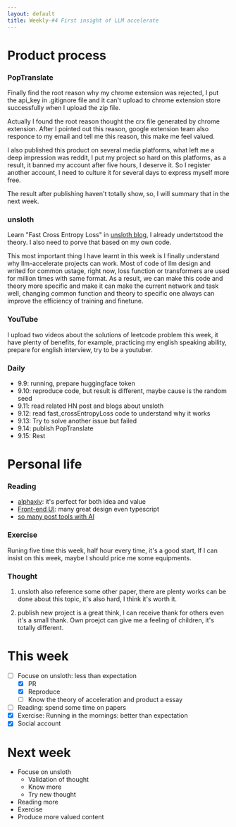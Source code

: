 ```yaml
---
layout: default
title: Weekly-#4 First insight of LLM accelerate
---
```


# Product process

### PopTranslate

Finally find the root reason why my chrome extension was rejected, I put the api_key in .gitignore file and it can't upload to chrome extension store successfully when I upload the zip file. 

Actually I found the root reason thought the crx file generated by chrome extension. After I pointed out this reason, google extension team also responce to my email and tell me this reason, this make me feel valued.

I also published this product on several media platforms, what left me a deep impression was reddit, I put my project so hard on this platforms, as a result, it banned my account after five hours, I deserve it. So I register another account, I need to culture it for several days to express myself more free.

The result after publishing haven't totally show, so, I will summary that in the next week.

### unsloth

Learn "Fast Cross Entropy Loss" in [unsloth blog](https://unsloth.ai/blog/mistral-benchmark), I already undertstood the theory. I also need to porve that based on my own code.

This most important thing I have learnt in this week is I finally understand why llm-accelerate projects can work. Most of code of llm design and writed for common ustage, right now, loss function or transformers are used for million times with same format. As a result, we can make this code and theory more specific and make it can make the current network and task well, changing common function and theory to specific one always can improve the efficiency of training and finetune.

### YouTube
I upload two videos about the solutions of leetcode problem this week, it have plenty of benefits, for example, practicing my english speaking ability, prepare for english interview, try to be a youtuber.

### Daily
+ 9.9: running, prepare huggingface token
+ 9.10: reproduce code, but result is different, maybe cause is the random seed
+ 9.11: read related HN post and blogs about unsloth
+ 9.12: read fast_crossEntropyLoss code to understand why it works
+ 9.13: Try to solve another issue but failed
+ 9.14: publish PopTranslate
+ 9.15: Rest

# Personal life

### Reading
+ [alphaxiv](https://www.alphaxiv.org/): it's perfect for both idea and value
+ [Front-end UI](https://github.com/shadcn-ui/ui): many great design even typescript
+ [so many post tools with AI](https://scripe.io/?ref=producthunt)

### Exercise

Runing five time this week, half hour every time, it's a good start, If I can insist on this week, maybe I should price me some equipments.

### Thought

1) unsloth also reference some other paper, there are plenty works can be done about this topic, it's also hard, I think it's worth it.

2) publish new project is a great think, I can receive thank for others even it's a small thank. Own proejct can give me a feeling of children, it's totally different.

# This week
- [ ] Focuse on unsloth: less than expectation
    - [x] PR
    - [x] Reproduce
    - [ ] Know the theory of acceleration and product a essay
- [ ] Reading: spend some time on papers
- [x] Exercise: Running in the mornings: better than expectation
- [x] Social account

# Next week
+ Focuse on unsloth
    + Validation of thought
    + Know more 
    + Try new thought
+ Reading more
+ Exercise
+ Produce more valued content